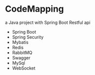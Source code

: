 # CodeMapping
  a Java project with Spring Boot Restful api

- Spring Boot
- Spring Security
- Mybatis
- Redis
- RabbitMQ
- Swagger
- MySql
- WebSocket
